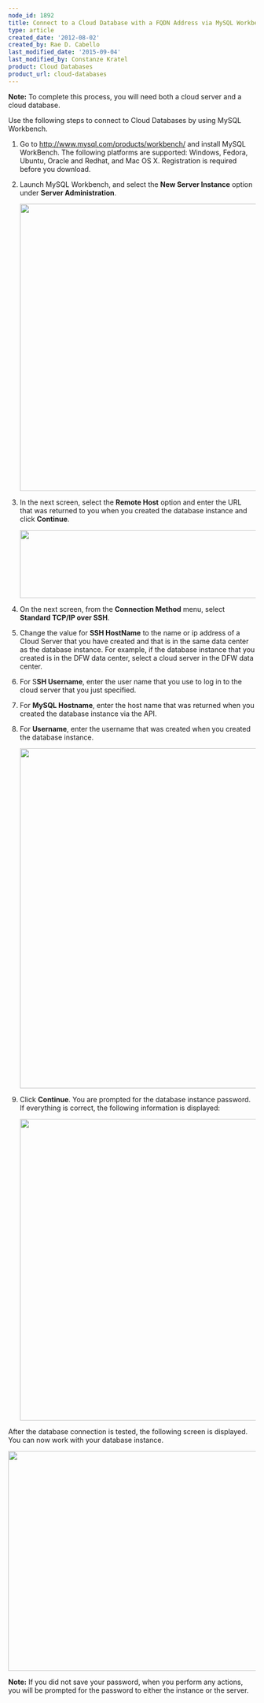 ```yaml
---
node_id: 1892
title: Connect to a Cloud Database with a FQDN Address via MySQL Workbench
type: article
created_date: '2012-08-02'
created_by: Rae D. Cabello
last_modified_date: '2015-09-04'
last_modified_by: Constanze Kratel
product: Cloud Databases
product_url: cloud-databases
---
```


**Note:** To complete this process, you will need both a cloud server and a
cloud database.

Use the following steps to connect to Cloud Databases by using MySQL
Workbench.

1.  Go to <http://www.mysql.com/products/workbench/> and install MySQL
    WorkBench.
    The following platforms are supported: Windows, Fedora, Ubuntu,
    Oracle and Redhat, and Mac OS X. Registration is required before
    you download.
2.  Launch MySQL Workbench, and select the **New Server Instance**
    option under **Server Administration**.

    <img src="https://8026b2e3760e2433679c-fffceaebb8c6ee053c935e8915a3fbe7.ssl.cf2.rackcdn.com/field/image/1.png" width="893" height="583" />

3.  In the next screen, select the **Remote Host** option and enter the
    URL that was returned to you when you created the database instance
    and click **Continue**.

    <img src="https://8026b2e3760e2433679c-fffceaebb8c6ee053c935e8915a3fbe7.ssl.cf2.rackcdn.com/field/image/2.png" width="896" height="138" />

4.  On the next screen, from the **Connection Method** menu, select
    **Standard TCP/IP over SSH**.

5.  Change the value for **SSH HostName** to the name or ip address of a
    Cloud Server that you have created and that is in the same data
    center as the database instance. For example, if the database
    instance that you created is in the DFW data center, select a cloud
    server in the DFW data center.

6.  For S**SH Username**, enter the user name that you use to log in to
    the cloud server that you just specified.

7.  For **MySQL Hostname**, enter the host name that was returned when
    you created the database instance via the API.

8.  For **Username**, enter the username that was created when you
    created  the database instance.

    <img src="https://8026b2e3760e2433679c-fffceaebb8c6ee053c935e8915a3fbe7.ssl.cf2.rackcdn.com/field/image/3.png" width="870" height="690" />

9.  Click **Continue**.
    You are prompted for the database instance password. If everything
    is correct, the following information is displayed:

    <img src="https://8026b2e3760e2433679c-fffceaebb8c6ee053c935e8915a3fbe7.ssl.cf2.rackcdn.com/field/image/4.png" width="861" height="612" />


After the database connection is tested, the following screen is
displayed. You can now work with your database instance.

<img src="https://8026b2e3760e2433679c-fffceaebb8c6ee053c935e8915a3fbe7.ssl.cf2.rackcdn.com/field/image/5.png" width="586" height="446" />


**Note:** If you did not save your password, when you perform any actions,
you will be prompted for the password to either the instance or the
server.
